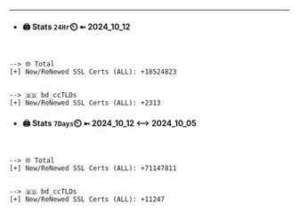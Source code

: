 

---
- #### 🖨️ **Stats** `24Hr`⏲️ ➼ 2024_10_12
```console


--> 🌐 Total
[+] New/ReNewed SSL Certs (ALL): +18524823


--> 🇧🇩 bd_ccTLDs
[+] New/ReNewed SSL Certs (ALL): +2313

```

- #### 🖨️ **Stats** `7Days`⏲️ ➼ 2024_10_12 <--> 2024_10_05
```console


--> 🌐 Total
[+] New/ReNewed SSL Certs (ALL): +71147811


--> 🇧🇩 bd_ccTLDs
[+] New/ReNewed SSL Certs (ALL): +11247

```

